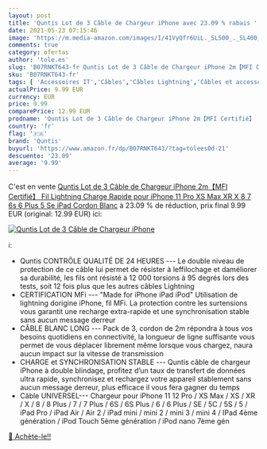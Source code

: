 ```yaml
---
layout: post
title: 'Quntis Lot de 3 Câble de Chargeur iPhone avec 23.09 % rabais '
date: 2021-05-23 07:15:46
image: 'https://m.media-amazon.com/images/I/41VyQfr6UiL._SL500_._SL400_.jpg'
comments: true
category: ofertas
author: 'tole.es'
slug: 'B07RNKT643-fr Quntis Lot de 3 Câble de Chargeur iPhone 2m【MFI Certifié】...'
sku: 'B07RNKT643-fr'
tags: [ 'Accessoires IT','Câbles','Câbles Lightning','Câbles et accessoires','Informatique','quntis', ]
actualPrice: 9.99 EUR
currency: EUR
price: 9.99
comparePrice: 12.99 EUR
prodname: 'Quntis Lot de 3 Câble de Chargeur iPhone 2m【MFI Certifié】 Fil Lightning Charge Rapide pour iPhone 11 Pro XS Max XR X 8 7 6s 6 Plus 5 Se iPad  Cordon Blanc'
country: 'fr'
flag: '🇫🇷'
brand: 'Quntis'
buyurl: 'https://www.amazon.fr/dp/B07RNKT643/?tag=tolees0d-21'
descuento: '23.09'
average: '9.99'
---
```


C'est en vente [Quntis Lot de 3 Câble de Chargeur iPhone 2m【MFI Certifié】 Fil Lightning Charge Rapide pour iPhone 11 Pro XS Max XR X 8 7 6s 6 Plus 5 Se iPad  Cordon Blanc](https://www.amazon.fr/dp/B07RNKT643/?tag=tolees0d-21)  à  23.09 % de réduction, prix final  9.99 EUR (original: 12.99 EUR) ici:

[![Quntis Lot de 3 Câble de Chargeur iPhone](https://m.media-amazon.com/images/I/41VyQfr6UiL._SL500_._SL400_.jpg)](https://www.amazon.fr/dp/B07RNKT643/?tag=tolees0d-21)

ℹ️:

- Quntis CONTRÔLE QUALITÉ DE 24 HEURES --- Le double niveau de protection de ce câble lui permet de résister à leffilochage et daméliorer sa durabilité, les fils ont résisté à 12 000 torsions à 95 degrés lors des tests, soit 12 fois plus que les autres câbles Lightning
- CERTIFICATION MFi --- "Made for iPhone iPad iPod" Utilisation de lightning dorigine iPhone, fil MFi. La protection contre les surtensions vous garantit une recharge extra-rapide et une synchronisation stable sans aucun message derreur
- CÂBLE BLANC LONG --- Pack de 3, cordon de 2m répondra à tous vos besoins quotidiens en connectivité, la longueur de ligne suffisante vous permet de vous déplacer librement même lorsque vous chargez, naura aucun impact sur la vitesse de transmission
- CHARGE et SYNCHRONISATION STABLE --- Quntis câble de chargeur iPhone à double blindage, profitez d’un taux de transfert de données ultra rapide, synchronisez et rechargez votre appareil stablement sans aucun message derreur, plus efficace il vous fera gagner du temps
- Câble UNIVERSEL--- Chargeur pour iPhone 11 12 Pro / XS Max / XS / XR / X / 8 / 8 Plus / 7 / 7 Plus / 6S / 6S Plus / 6 / 6 Plus / SE / 5C / 5S / 5 / iPad Pro / iPad Air / Air 2 / iPad mini / mini 2 / mini 3 / mini 4 / IPad 4ème génération / iPod Touch 5ème génération / iPod nano 7ème gén

[🛒 Achète-le!!](https://www.amazon.fr/dp/B07RNKT643/?tag=tolees0d-21)
